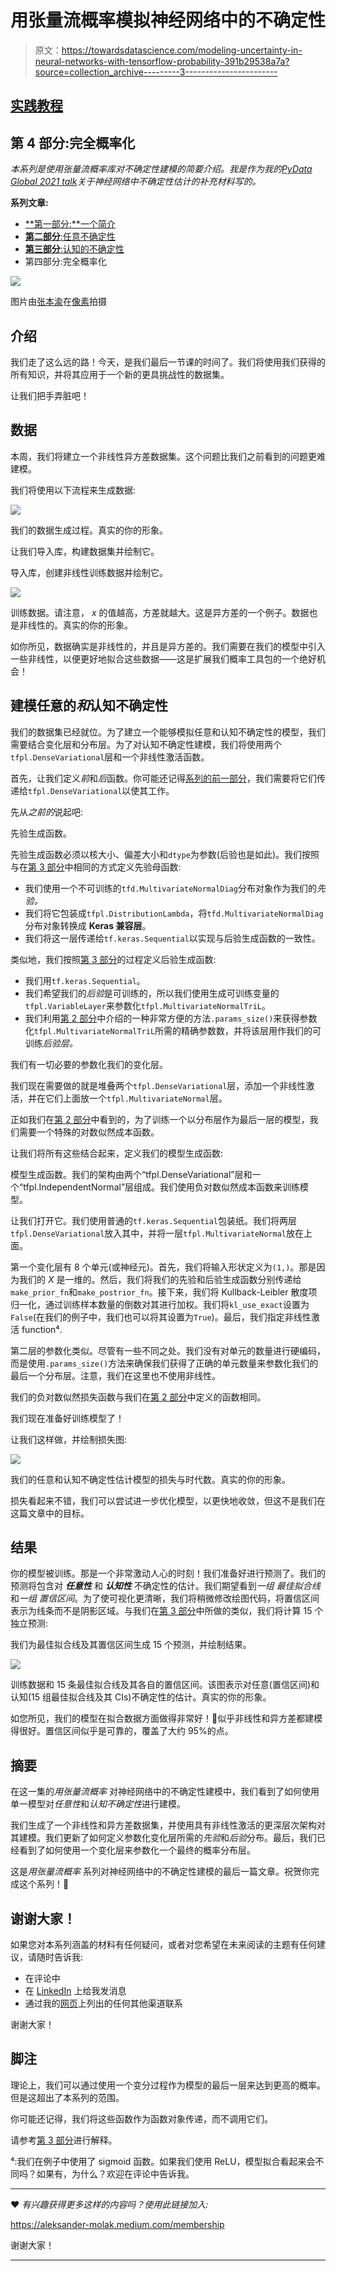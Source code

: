 # 用张量流概率模拟神经网络中的不确定性

> 原文：<https://towardsdatascience.com/modeling-uncertainty-in-neural-networks-with-tensorflow-probability-391b29538a7a?source=collection_archive---------3----------------------->

## [实践教程](https://towardsdatascience.com/tagged/hands-on-tutorials)

## 第 4 部分:完全概率化

*本系列是使用张量流概率库对不确定性建模的简要介绍。我是作为我的*[*PyData Global 2021 talk*](https://pydata.org/global2021/schedule/presentation/13/modeling-aleatoric-and-epistemic-uncertainty-using-tensorflow-and-tensorflow-probability/)*关于神经网络中不确定性估计的补充材料写的。*

**系列文章:**

*   [**第一部分:**一个简介](/modeling-uncertainty-in-neural-networks-with-tensorflow-probability-part-1-an-introduction-2bb564c67d6)
*   [**第二部分**:任意不确定性](/modeling-uncertainty-in-neural-networks-with-tensorflow-probability-a706c2274d12)
*   [**第三部分**:认知的不确定性](/modeling-uncertainty-in-neural-networks-with-tensorflow-probability-d519a4426e9c)
*   第四部分:完全概率化

![](img/b66ee525ff7f43a446d1c4a321cf8fb7.png)

图片由[张本渝](https://www.pexels.com/@jessef11)在[像素](https://www.pexels.com/photo/green-mountain-painting-732548/)拍摄

## 介绍

我们走了这么远的路！今天，是我们最后一节课的时间了。我们将使用我们获得的所有知识，并将其应用于一个新的更具挑战性的数据集。

让我们把手弄脏吧！

## 数据

本周，我们将建立一个非线性异方差数据集。这个问题比我们之前看到的问题更难建模。

我们将使用以下流程来生成数据:

![](img/cbdeb276ad167b1096765932991bfa9b.png)

我们的数据生成过程。真实的你的形象。

让我们导入库，构建数据集并绘制它。

导入库，创建非线性训练数据并绘制它。

![](img/6cf987e4bb26d8453b4146e6e742e7cb.png)

训练数据。请注意， *x* 的值越高，方差就越大。这是异方差的一个例子。数据也是非线性的。真实的你的形象。

如你所见，数据确实是非线性的，并且是异方差的。我们需要在我们的模型中引入一些非线性，以便更好地拟合这些数据——这是扩展我们概率工具包的一个绝好机会！

## 建模任意的*和*认知不确定性

我们的数据集已经就位。为了建立一个能够模拟任意和认知不确定性的模型，我们需要结合变化层和分布层。为了对认知不确定性建模，我们将使用两个`tfpl.DenseVariational`层和一个非线性激活函数。

首先，让我们定义*前*和*后*函数。你可能还记得[系列的前一部分](/modeling-uncertainty-in-neural-networks-with-tensorflow-probability-d519a4426e9c)，我们需要将它们传递给`tfpl.DenseVariational`以使其工作。

先从*之前的*说起吧:

先验生成函数。

先验生成函数必须以核大小、偏差大小和`dtype`为参数(后验也是如此)。我们按照与在[第 3 部分](/modeling-uncertainty-in-neural-networks-with-tensorflow-probability-d519a4426e9c)中相同的方式定义先验母函数:

*   我们使用一个不可训练的`tfd.MultivariateNormalDiag`分布对象作为我们的*先验。*
*   我们将它包装成`tfpl.DistributionLambda`，将`tfd.MultivariateNormalDiag`分布对象转换成 **Keras 兼容层**。
*   我们将这一层传递给`tf.keras.Sequential`以实现与后验生成函数的一致性。

类似地，我们按照[第 3 部分](/modeling-uncertainty-in-neural-networks-with-tensorflow-probability-d519a4426e9c)的过程定义后验生成函数:

*   我们用`tf.keras.Sequential`。
*   我们希望我们的*后验*是可训练的，所以我们使用生成可训练变量的`tfpl.VariableLayer`来参数化`tfpl.MultivariateNormalTriL`。
*   我们利用[第 2 部分](/modeling-uncertainty-in-neural-networks-with-tensorflow-probability-a706c2274d12)中介绍的一种非常方便的方法`.params_size()`来获得参数化`tfpl.MultivariateNormalTriL`所需的精确参数数，并将该层用作我们的可训练*后验层。*

我们有一切必要的参数化我们的变化层。

我们现在需要做的就是堆叠两个`tfpl.DenseVariational`层，添加一个非线性激活，并在它们上面放一个`tfpl.MultivariateNormal`层。

正如我们在[第 2 部分](/modeling-uncertainty-in-neural-networks-with-tensorflow-probability-a706c2274d12)中看到的，为了训练一个以分布层作为最后一层的模型，我们需要一个特殊的对数似然成本函数。

让我们将所有这些结合起来，定义我们的模型生成函数:

模型生成函数。我们的架构由两个“tfpl.DenseVariational”层和一个“tfpl.IndependentNormal”层组成。我们使用负对数似然成本函数来训练模型。

让我们打开它。我们使用普通的`tf.keras.Sequential`包装纸。我们将两层`tfpl.DenseVariational`放入其中，并将一层`tfpl.MultivariateNormal`放在上面。

第一个变化层有 8 个单元(或神经元)。首先，我们将输入形状定义为`(1,)`。那是因为我们的 *X* 是一维的。然后，我们将我们的先验和后验生成函数分别传递给`make_prior_fn`和`make_postrior_fn`。接下来，我们将 Kullback-Leibler 散度项归一化，通过训练样本数量的倒数对其进行加权。我们将`kl_use_exact`设置为`False`(在我们的例子中，我们也可以将其设置为`True`)。最后，我们指定非线性激活 function⁴.

第二层的参数化类似。尽管有一些不同之处。我们没有对单元的数量进行硬编码，而是使用`.params_size()`方法来确保我们获得了正确的单元数量来参数化我们的最后一个分布层。注意，我们在这里也不使用非线性。

我们的负对数似然损失函数与我们在[第 2 部分](/modeling-uncertainty-in-neural-networks-with-tensorflow-probability-a706c2274d12)中定义的函数相同。

我们现在准备好训练模型了！

让我们这样做，并绘制损失图:

![](img/c9824e73680eb27f67a63619b5ea6566.png)

我们的任意和认知不确定性估计模型的损失与时代数。真实的你的形象。

损失看起来不错，我们可以尝试进一步优化模型，以更快地收敛，但这不是我们在这篇文章中的目标。

## 结果

你的模型被训练。那是一个非常激动人心的时刻！我们准备好进行预测了。我们的预测将包含对 ***任意性*** 和 ***认知性*** 不确定性的估计。我们期望看到*一组* *最佳拟合线*和*一组* *置信区间*。为了使可视化更清晰，我们将稍微修改绘图代码，将置信区间表示为线条而不是阴影区域。与我们在[第 3 部分](/modeling-uncertainty-in-neural-networks-with-tensorflow-probability-d519a4426e9c)中所做的类似，我们将计算 15 个独立预测:

我们为最佳拟合线及其置信区间生成 15 个预测，并绘制结果。

![](img/14a639623068ab89d0a0dd5b91e3dedd.png)

训练数据和 15 条最佳拟合线及其各自的置信区间。该图表示对任意(置信区间)和认知(15 组最佳拟合线及其 CIs)不确定性的估计。真实的你的形象。

如您所见，我们的模型在拟合数据方面做得非常好！🚀似乎非线性和异方差都建模得很好。置信区间似乎是可靠的，覆盖了大约 95%的点。

## 摘要

在这一集的*用张量流概率* 对神经网络中的不确定性建模中，我们看到了如何使用单一模型对*任意性*和*认知不确定性*进行建模。

我们生成了一个非线性和异方差数据集，并使用具有非线性激活的更深层次架构对其建模。我们更新了如何定义参数化变化层所需的*先验*和*后验*分布。最后，我们已经看到了如何使用一个变化层来参数化一个最终的概率分布层。

这是*用张量流概率* 系列对神经网络中的不确定性建模的最后一篇文章。祝贺你完成这个系列！🎉

## 谢谢大家！

如果您对本系列涵盖的材料有任何疑问，或者对您希望在未来阅读的主题有任何建议，请随时告诉我:

*   在评论中
*   在 [LinkedIn](https://www.linkedin.com/in/aleksandermolak/) 上给我发消息
*   通过我的[网页](https://alxndr.io/)上列出的任何其他渠道联系

谢谢大家！

## 脚注

理论上，我们可以通过使用一个变分过程作为模型的最后一层来达到更高的概率。但是这超出了本系列的范围。

你可能还记得，我们将这些函数作为函数对象传递，而不调用它们。

请参考[第 3 部分](/modeling-uncertainty-in-neural-networks-with-tensorflow-probability-d519a4426e9c)进行解释。

⁴:我们在例子中使用了 sigmoid 函数。如果我们使用 ReLU，模型拟合看起来会不同吗？如果有，为什么？欢迎在评论中告诉我。

________________

❤️ *有兴趣获得更多这样的内容吗？使用此链接加入:*

<https://aleksander-molak.medium.com/membership>  

谢谢大家！

_______________